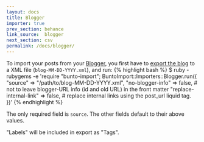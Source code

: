 ```yaml
---
layout: docs
title: Blogger
importer: true
prev_section: behance
link_source:  blogger
next_section: csv
permalink: /docs/blogger/
---
```


To import your posts from your [Blogger](https://www.blogger.com/),
you first have to [export the blog][export-blogger-xml]
to a XML file (`blog-MM-DD-YYYY.xml`),
and run:
{% highlight bash %}
$ ruby -rubygems -e 'require "bunto-import";
    BuntoImport::Importers::Blogger.run({
      "source"                => "/path/to/blog-MM-DD-YYYY.xml",
      "no-blogger-info"       => false, # not to leave blogger-URL info (id and old URL) in the front matter
      "replace-internal-link" => false, # replace internal links using the post_url liquid tag.
    })'
{% endhighlight %}

The only required field is `source`.
The other fields default to their above values.

"Labels" will be included in export as "Tags".

[export-blogger-xml]: https://support.google.com/blogger/answer/97416 "Export or import your blog - Blogger Help"
